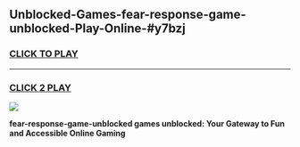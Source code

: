
## Unblocked-Games-fear-response-game-unblocked-Play-Online-#y7bzj
<h3>
<a href="https://premium.freeplayer.one?title=fear-response-game-unblocked&ref=27F">CLICK TO PLAY</a></h3>
<hr>

<h3>
<a href="https://premium.freeplayer.one?title=fear-response-game-unblocked&ref=27F">CLICK 2 PLAY</a>
  
</h3>

<a href="https://premium.freeplayer.one?title=fear-response-game-unblocked&ref=27F"><img src="https://clearcache.store/games.png"></a>


**fear-response-game-unblocked games unblocked: Your Gateway to Fun and Accessible Online Gaming**
